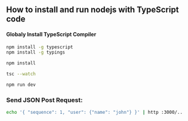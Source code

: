 ## How to install and run nodejs with TypeScript code

#### Globaly Install TypeScript Compiler
````bash
npm install -g typescript
npm install -g typings

npm install

tsc --watch

npm run dev
````

### Send JSON Post Request:
````bash
echo '{ "sequence": 1, "user": {"name": "john"} }' | http :3000/..
````
